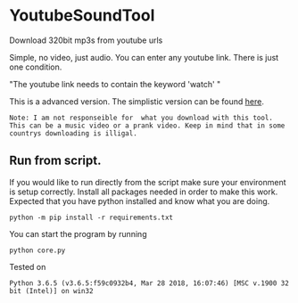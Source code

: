 # YoutubeSoundTool
Download 320bit mp3s from youtube urls

Simple, no video, just audio.
You can enter any youtube link. There is just one condition.

"The youtube link needs to contain the keyword 'watch' "

This is a advanced version. The simplistic version can be found [here](https://github.com/Annihilator708/YoutubeSoundTool/tree/poc).

```Note: I am not responseible for  what you download with this tool. This can be a music video or a prank video. Keep in mind that in some countrys downloading is illigal.``` 

## Run from script.

If you would like to run directly from the script make sure your environment is setup correctly. 
Install all packages needed in order to make this work. Expected that you have python installed and know what you are doing. 
    
    python -m pip install -r requirements.txt
    
You can start the program by running

    python core.py
    
Tested on

    Python 3.6.5 (v3.6.5:f59c0932b4, Mar 28 2018, 16:07:46) [MSC v.1900 32 bit (Intel)] on win32
